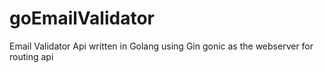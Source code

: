 # goEmailValidator
Email Validator Api written in Golang using Gin gonic as the webserver for routing api
